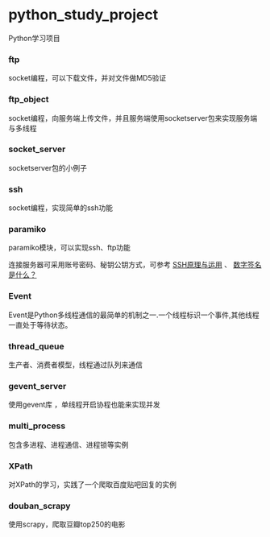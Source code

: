 # python_study_project
Python学习项目

### ftp

socket编程，可以下载文件，并对文件做MD5验证

### ftp_object

socket编程，向服务端上传文件，并且服务端使用socketserver包来实现服务端与多线程

### socket_server

socketserver包的小例子


### ssh

socket编程，实现简单的ssh功能

### paramiko

paramiko模块，可以实现ssh、ftp功能

连接服务器可采用账号密码、秘钥公钥方式，可参考 [SSH原理与运用](http://www.ruanyifeng.com/blog/2011/12/ssh_remote_login.html) 、 [数字签名是什么？](http://www.ruanyifeng.com/blog/2011/08/what_is_a_digital_signature.html)

### Event

Event是Python多线程通信的最简单的机制之一.一个线程标识一个事件,其他线程一直处于等待状态。

### thread_queue

生产者、消费者模型，线程通过队列来通信


### gevent_server

使用gevent库 ，单线程开启协程也能来实现并发


### multi_process

包含多进程、进程通信、进程锁等实例

### XPath

对XPath的学习，实践了一个爬取百度贴吧回复的实例

### douban_scrapy

使用scrapy，爬取豆瓣top250的电影
